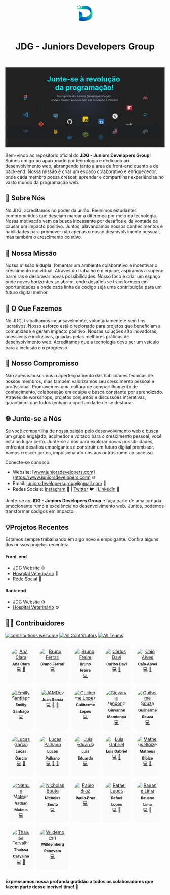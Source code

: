 <div align='center'>
  <img src="./assets/jdg.png" alt="logo-JDG" width="60px"/>
  <br/><br/>
  <h1>JDG - Juniors Developers Group</h1> 
</div>

<br/>

![JDG Banner](/assets/banner.png)

Bem-vindo ao repositório oficial do **JDG - Juniors Developers Group**! Somos um grupo apaixonado por tecnologia e dedicado ao desenvolvimento web, abrangendo tanto a área de front-end quanto a de back-end. Nossa missão é criar um espaço colaborativo e enriquecedor, onde cada membro possa crescer, aprender e compartilhar experiências no vasto mundo da programação web.

## 🌟 Sobre Nós

No JDG, acreditamos no poder da união. Reunimos estudantes comprometidos que desejam marcar a diferença por meio da tecnologia. Nossa motivação vem da busca incessante por desafios e da vontade de causar um impacto positivo. Juntos, alavancamos nossos conhecimentos e habilidades para promover não apenas o nosso desenvolvimento pessoal, mas também o crescimento coletivo.

## 🚀 Nossa Missão

Nossa missão é dupla: fomentar um ambiente colaborativo e incentivar o crescimento individual. Através do trabalho em equipe, aspiramos a superar barreiras e desbravar novas possibilidades. Nosso foco é criar um espaço onde novos horizontes se abram, onde desafios se transformem em oportunidades e onde cada linha de código seja uma contribuição para um futuro digital melhor.

## 💼 O Que Fazemos

No JDG, trabalhamos incansavelmente, voluntariamente e sem fins lucrativos. Nosso esforço está direcionado para projetos que beneficiam a comunidade e geram impacto positivo. Nossas soluções são inovadoras, acessíveis e inclusivas, guiadas pelas melhores práticas de desenvolvimento web. Acreditamos que a tecnologia deve ser um veículo para a inclusão e o progresso.

## 🤝 Nosso Compromisso

Não apenas buscamos o aperfeiçoamento das habilidades técnicas de nossos membros, mas também valorizamos seu crescimento pessoal e profissional. Promovemos uma cultura de compartilhamento de conhecimento, colaboração em equipe e busca constante por aprendizado. Através de workshops, projetos conjuntos e discussões interativas, garantimos que todos tenham a oportunidade de se destacar.

## 🌐 Junte-se a Nós

Se você compartilha de nossa paixão pelo desenvolvimento web e busca um grupo engajado, acolhedor e voltado para o crescimento pessoal, você está no lugar certo. Junte-se a nós para explorar novas possibilidades, enfrentar desafios empolgantes e construir um futuro digital promissor. Vamos crescer juntos, impulsionando uns aos outros rumo ao sucesso.

Conecte-se conosco:
- Website: [www.juniorsdevelopers.com](https://www.juniorsdevelopers.com) 🌐
- Email: juniorsdevelopersgroup@gmail.com  📧
- Redes Sociais: [Instagram](https://www.instagram.com/juniorsdevelopers) 📸 | [Twitter](https://www.twitter.com/juniorsdevs) 🐦 | [LinkedIn](https://www.linkedin.com/company/juniors-developers-group/) 💼

Junte-se ao **JDG - Juniors Developers Group** e faça parte de uma jornada emocionante rumo à excelência no desenvolvimento web. Juntos, podemos transformar códigos em impacto!

## 💡Projetos Recentes
Estamos sempre trabalhando em algo novo e empolgante. Confira alguns dos nossos projetos recentes:

#### Front-end
- [JDG Website](https://github.com/Juniors-Developers-Group-JDG/Site-JDG-Front-End.git) 🌐
- [Hospital Veterinário](https://github.com/Juniors-Developers-Group-JDG/Hospital-Veteririo-Front-End.git) 🐾
- [Rede Social](https://github.com/Juniors-Developers-Group-JDG/Rede-Social-Front-End.git) 📸


#### Back-end
- [JDG Website](https://github.com/Juniors-Developers-Group-JDG/Site-JDG-Front-End.git) ⚙️
- [Hospital Veterinário](https://github.com/Juniors-Developers-Group-JDG/Hospital-Veteririo-Back-End.git) ⚙️

## 🧑‍💻 Contribuidores 
[![contributions welcome](https://img.shields.io/badge/contributions-welcome-brightgreen.svg?style=flat-square)](https://github.com/Juniors-Developers-Group-JDG) 
[![All Contributors](https://img.shields.io/badge/all_contributors-19-orange.svg?style=flat-square)](#contributors)
[![All Teams](https://img.shields.io/badge/teams-6-green.svg?style=flat-square)](#teams)

<!--  -->

<table style="border-collapse: separate; border-spacing: 10px;">
  <tbody>
  <!--  -->
    <tr>
      <td align="center" valign="top" width="14.28%" style="border-radius: 10px; padding: 10px; background-color: #fafafa;">
          <a href="https://github.com/anaclaraaraujo">
          <img src="https://avatars.githubusercontent.com/u/72226706?v=4" width="100px;" style="border-radius: 50px;" alt="Ana Clara"/><br />
          <sub><b>Ana Clara</b></sub>
        </a>
        <br />
        <a href="#Code" title="Code">💻</a>
        <a href="#Design" title="Design">🎨</a>
      </td>
      <td align="center" valign="top" width="14.28%" style="border-radius: 10px; padding: 10px; background-color: #fafafa;">
        <a href="https://github.com/itsmewt">
          <img src="https://avatars.githubusercontent.com/itsmewt" width="100px;" style="border-radius: 50px;" alt="Bruno Ferrari"/><br />
          <sub><b>Bruno Ferrari</b></sub>
        </a>
        <br />
        <a href="#Code" title="Code">💻</a>
      </td>
      <td align="center" valign="top" width="14.28%" style="border-radius: 10px; padding: 10px; background-color: #fafafa;">
        <a href="https://github.com/Bruno-freire">
          <img src="https://avatars.githubusercontent.com/u/108240079?v=4" width="100px;" style="border-radius: 50px;" alt="Bruno Freire"/><br />
          <sub><b>Bruno Freire</b></sub>
        </a>
        <br />
        <a href="#Code" title="Code">💻</a>
      </td>
      <td align="center" valign="top" width="14.28%" style="border-radius: 10px; padding: 10px; background-color: #fafafa;">
        <a href="https://github.com/For-Davi">
          <img src="https://avatars.githubusercontent.com/u/101297507?v=4" width="100px;" style="border-radius: 50px;" alt="Carlos Davi"/><br />
          <sub><b>Carlos Davi</b></sub>
        </a>
        <br />
        <a href="#Code" title="Code">💻</a>
        <a href="#Code_review" title="Code_review">👀</a>
      </td>
      <td align="center" valign="top" width="14.28%" style="border-radius: 10px; padding: 10px; background-color: #fafafa;">
        <a href="https://github.com/praecipito">
          <img src="https://avatars.githubusercontent.com/praecipito" width="100px;" style="border-radius: 50px;" alt="Caio Alves"/><br />
          <sub><b>Caio Alves</b></sub>
        </a>
        <br />
        <a href="#Code" title="Code">💻</a>
        <a href="#Code_review" title="Code_review">👀</a>
      </td>
      <td align="center" valign="top" width="14.28%" style="border-radius: 10px; padding: 10px; background-color: #fafafa;">
        <a href="https://github.com/diegosmp">
          <img src="https://avatars.githubusercontent.com/diegosmp" width="100px;" style="border-radius: 50px;" alt="Diêgo Sampaio"/><br />
          <sub><b>Diêgo Sampaio</b></sub>
        </a>
        <br />
        <a href="#Code" title="Code">💻</a>
      </td>
    </tr>
    <!--  -->
    <tr>
       <td align="center" valign="top" width="14.28%" style="border-radius: 10px; padding: 10px; background-color: #fafafa;">
        <a href="https://github.com/emillysant">
          <img src="https://avatars.githubusercontent.com/emillysant" width="100px;" style="border-radius: 50px;" alt="Emilly Santiago"/><br />
          <sub><b>Emilly Santiago</b></sub>
        </a>
        <br />
        <a href="#Code" title="Code">💻</a>
      </td>
      <td align="center" valign="top" width="14.28%" style="border-radius: 10px; padding: 10px; background-color: #fafafa;">
        <a href="https://github.com/JamDev0">
          <img src="https://avatars.githubusercontent.com/u/61752887?v=4" width="100px;" style="border-radius: 50px;" alt="JAMDev"/><br />
          <sub><b>Juan Garcia</b></sub>
        </a>
        <br />
        <a href="#Code" title="Code">💻</a>
        <a href="#Code_review" title="Code_review">👀</a>
        <a href="#Design" title="Design">🎨</a>
      </td>
      <td align="center" valign="top" width="14.28%" style="border-radius: 10px; padding: 10px; background-color: #fafafa;">
        <a href="https://github.com/gguilhermelopes">
          <img src="https://avatars.githubusercontent.com/gguilhermelopes" width="100px;" style="border-radius: 50px;" alt="Guilherme Lopes"/><br />
          <sub><b>Guilherme Lopes </b></sub>
        </a>
        <br />
        <a href="#Code" title="Code">💻</a>
      </td>  
      <td align="center" valign="top" width="14.28%" style="border-radius: 10px; padding: 10px; background-color: #fafafa;">
          <a href="https://github.com/giovannemendonca">
            <img src="https://avatars.githubusercontent.com/giovannemendonca" width="100px;" style="border-radius: 50px;" alt="Giovanne Mendonça"/><br />
            <sub><b>Giovanne Mendonça</b></sub>
          </a>
        <br />
        <a href="#Code" title="Code">💻</a>
      </td>
      <td align="center" valign="top" width="14.28%" style="border-radius: 10px; padding: 10px; background-color: #fafafa;">
          <a href="https://github.com/GuilhermeSouzaGit">
            <img src="https://avatars.githubusercontent.com/GuilhermeSouzaGit" width="100px;" style="border-radius: 50px;" alt="Guiherme Souza"/><br />
            <sub><b>Guilherme Souza</b></sub>
          </a>
        <br />
        <a href="#Code" title="Code">💻</a>
      </td>
      <td align="center" valign="top" width="14.28%" style="border-radius: 10px; padding: 10px; background-color: #fafafa;">
        <a href="https://github.com/JoelissonSS">
          <img src="https://avatars.githubusercontent.com/JoelissonSS" width="100px;" style="border-radius: 50px;" alt="Joélisson Santana"/><br />
          <sub><b>Joélisson Santana</b></sub>
        </a>
        <br />
        <a href="#Code" title="Code">💻</a>
      </td>
    </tr>
    <!--  -->
    <tr>
      <td align="center" valign="top" width="14.28%" style="border-radius: 10px; padding: 10px; background-color: #fafafa;">
        <a href="https://github.com/LucasBGarcia">
          <img src="https://avatars.githubusercontent.com/LucasBGarcia" width="100px;" style="border-radius: 50px;" alt="Lucas Garcia"/><br />
          <sub><b>Lucas Garcia</b></sub>
        </a>
        <br />
        <a href="#Code" title="Code">💻</a>
        <a href="#Code_review" title="Code_review">👀</a>
      </td>
      <td align="center" valign="top" width="14.28%" style="border-radius: 10px; padding: 10px; background-color: #fafafa;">
        <a href="https://github.com/Palhanor">
          <img src="https://avatars.githubusercontent.com/Palhanor" width="100px;" style="border-radius: 50px;" alt="Lucas Palhano"/><br />
          <sub><b>Lucas Palhano</b></sub>
        </a>
        <br />
        <a href="#Code" title="Code">💻</a>
        <a href="#Code_review" title="Code_review">👀</a>
        <a href="#Design" title="Design">🎨</a>
      </td>
        <td align="center" valign="top" width="14.28%" style="border-radius: 10px; padding: 10px; background-color: #fafafa;">
        <a href="https://github.com/luiseduardot17">
          <img src="https://avatars.githubusercontent.com/luiseduardot17" width="100px;" style="border-radius: 50px;" alt="Luis Eduardo"/><br />
          <sub><b>Luis Eduardo</b></sub>
        </a>
        <br />
        <a href="#Code" title="Code">💻</a>
      </td>
      <td align="center" valign="top" width="14.28%" style="border-radius: 10px; padding: 10px; background-color: #fafafa;">
        <a href="https://github.com/luixgabriel">
          <img src="https://avatars.githubusercontent.com/u/70019908?v=4" width="100px;" style="border-radius: 50px;" alt="Luis Gabriel"/><br />
          <sub><b>Luis Gabriel</b></sub>
        </a>
        <br />
        <a href="#Code" title="Code">💻</a>
        <a href="#Code_review" title="Code_review">👀</a>
      </td>
      <td align="center" valign="top" width="14.28%" style="border-radius: 10px; padding: 10px; background-color: #fafafa;">
        <a href="https://github.com/matheusbloize">
          <img src="https://avatars.githubusercontent.com/u/103312834?v=4" width="100px;" style="border-radius: 50px;" alt="Matheus Bloize"/><br />
          <sub><b>Matheus Bloize</b></sub>
        </a>
        <br />
        <a href="#Code" title="Code">💻</a>
        <a href="#Code_review" title="Code_review">👀</a>
      </td>
      <td align="center" valign="top" width="14.28%" style="border-radius: 10px; padding: 10px; background-color: #fafafa;">
        <a href="https://github.com/matheusOliv23">
          <img src="https://avatars.githubusercontent.com/u/78116908?v=4" width="100px;" style="border-radius: 50px;" alt="Matheus Henrique"/><br />
          <sub><b>Matheus Henrique</b></sub>
        </a>
        <br />
        <a href="#Code" title="Code">💻</a>
      </td>
    </tr>
    <!--  -->
    <tr>
      <td align="center" valign="top" width="14.28%" style="border-radius: 10px; padding: 10px; background-color: #fafafa;">
        <a href="https://github.com/onathanmateus">
          <img src="https://avatars.githubusercontent.com/u/117992913?v=4" width="100px;" style="border-radius: 50px;" alt="Nathan Mateus"/><br />
          <sub><b>Nathan Mateus</b></sub>
        </a>
        <br />
        <a href="#Code" title="Code">💻</a>
      </td>
      <td align="center" valign="top" width="14.28%" style="border-radius: 10px; padding: 10px; background-color: #fafafa;">
        <a href="https://github.com/nicholassouto">
          <img src="https://avatars.githubusercontent.com/u/106918936?v=4" width="100px;" style="border-radius: 50px;" alt="Nicholas Souto"/><br />
          <sub><b>Nicholas Souto</b></sub>
        </a>
        <br />
        <a href="#Code" title="Code">💻</a>
      </td>
      <td align="center" valign="top" width="14.28%" style="border-radius: 10px; padding: 10px; background-color: #fafafa;">
        <a href="https://github.com/paulobr4z">
          <img src="https://avatars.githubusercontent.com/paulobr4z" width="100px;" style="border-radius: 50px;" alt="Paulo Braz"/><br />
          <sub><b>Paulo Braz</b></sub>
        </a>
        <br />
        <a href="#Code" title="Code">💻</a>
      </td>
      <td align="center" valign="top" width="14.28%" style="border-radius: 10px; padding: 10px; background-color: #fafafa;">
        <a href="https://github.com/rafalopesdev">
          <img src="https://avatars.githubusercontent.com/rafalopesdev" width="100px;" style="border-radius: 50px;" alt="Rafael Lopes"/><br />
          <sub><b>Rafael Lopes</b></sub>
        </a>
        <br />
        <a href="#Code" title="Code">💻</a>
        <a href="#Design" title="Design">🎨</a>
      </td>
      <td align="center" valign="top" width="14.28%" style="border-radius: 10px; padding: 10px; background-color: #fafafa;">
        <a href="https://github.com/lRauane">
          <img src="https://avatars.githubusercontent.com/u/102835801?v=4" width="100px;" style="border-radius: 50px;" alt="Rauane Lima"/><br />
          <sub><b>Rauane Lima</b></sub>
        </a>
        <br />
        <a href="#Code" title="Code">💻</a>
        <a href="#Design" title="Design">🎨</a>
      </td>
            <td align="center" valign="top" width="14.28%" style="border-radius: 10px; padding: 10px; background-color: #fafafa;">
        <a href="https://github.com/RayanneRamos">
          <img src="https://avatars.githubusercontent.com/RayanneRamos" width="100px;" style="border-radius: 50px;" alt="Rayanne Ramos"/><br />
          <sub><b>Rayanne Ramos</b></sub>
        </a>
        <br />
        <a href="#Code" title="Code">💻</a>
      </td>
    </tr>
    <!--  -->
    <tr>
      <td align="center" valign="top" width="14.28%" style="border-radius: 10px; padding: 10px; background-color: #fafafa;">
        <a href="https://github.com/thaissacarvalho">
          <img src="https://avatars.githubusercontent.com/u/83662843?v=4" width="100px;" style="border-radius: 50px;" alt="Thaissa Carvalho"/><br />
          <sub><b>Thaissa Carvalho</b></sub>
        </a>
        <br />
        <a href="#Code" title="Code">💻</a>
        <a href="#Design" title="Design">🎨</a>
      </td>
      <td align="center" valign="top" width="14.28%" style="border-radius: 10px; padding: 10px; background-color: #fafafa;">
        <a href="https://github.com/renovatt">
          <img src="https://avatars.githubusercontent.com/u/94547135?v=4" width="100px;" style="border-radius: 50px;" alt="Wildemberg "/><br />
          <sub><b>Willdemberg Renovato</b></sub>
        </a>
        <br />
        <a href="#Code" title="Code">💻</a>
      </td>
    </tr>
  </tbody>
</table>

#### Expressamos nossa profunda gratidão a todos os colaboradores que fazem parte desse incrível time! 🤝
